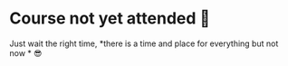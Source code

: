 # Course not yet attended :grimacing:

Just wait the right time, *there is a time and place for everything but not now * :sunglasses:
